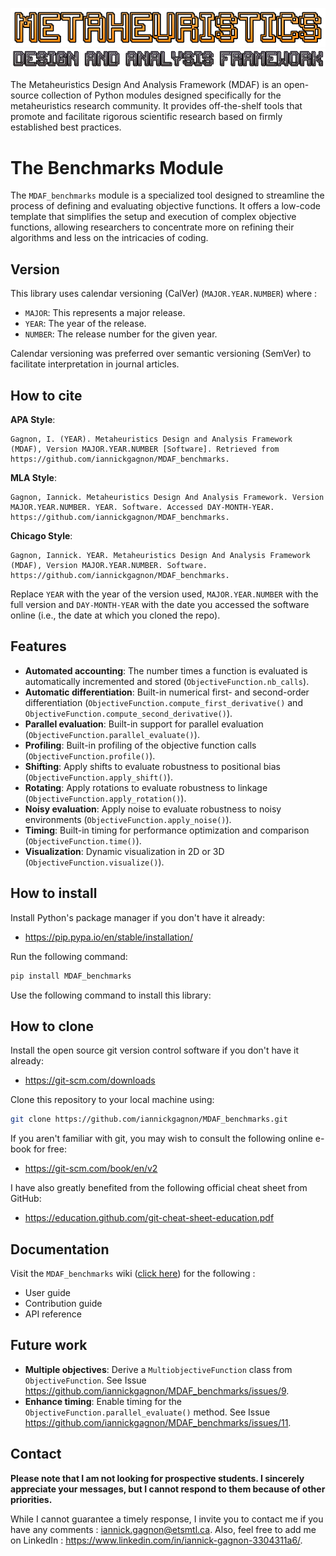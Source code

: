 ![](./doc/img/logo_top.png)
![](./doc/img/logo_bottom.png)

The Metaheuristics Design And Analysis Framework (MDAF) is an open-source collection of Python modules designed specifically for the metaheuristics research community. It provides off-the-shelf tools that promote and facilitate rigorous scientific research based on firmly established best practices.

# The Benchmarks Module

The `MDAF_benchmarks` module  is a specialized tool designed to streamline the process of defining and evaluating objective functions. It offers a low-code template that simplifies the setup and execution of complex objective functions, allowing researchers to concentrate more on refining their algorithms and less on the intricacies of coding.

## Version

This library uses calendar versioning (CalVer) (`MAJOR.YEAR.NUMBER`) where : 

- `MAJOR`: This represents a major release.
- `YEAR`: The year of the release.
- `NUMBER`: The release number for the given year.

Calendar versioning was preferred over semantic versioning (SemVer) to facilitate interpretation in journal articles.

## How to cite

**APA Style**:
```
Gagnon, I. (YEAR). Metaheuristics Design and Analysis Framework (MDAF), Version MAJOR.YEAR.NUMBER [Software]. Retrieved from https://github.com/iannickgagnon/MDAF_benchmarks.
```

**MLA Style**: 
```
Gagnon, Iannick. Metaheuristics Design And Analysis Framework. Version MAJOR.YEAR.NUMBER. YEAR. Software. Accessed DAY-MONTH-YEAR. https://github.com/iannickgagnon/MDAF_benchmarks.
```

**Chicago Style**:
```
Gagnon, Iannick. YEAR. Metaheuristics Design And Analysis Framework (MDAF), Version MAJOR.YEAR.NUMBER. Software. https://github.com/iannickgagnon/MDAF_benchmarks.
```

Replace `YEAR` with the year of the version used, `MAJOR.YEAR.NUMBER` with the full version and `DAY-MONTH-YEAR` with the date you accessed the software online (i.e., the date at which you cloned the repo).

## Features

- **Automated accounting**: The number times a function is evaluated is automatically incremented and stored (`ObjectiveFunction.nb_calls`).
- **Automatic differentiation**: Built-in numerical first- and second-order differentiation (`ObjectiveFunction.compute_first_derivative()` and `ObjectiveFunction.compute_second_derivative()`).
- **Parallel evaluation**: Built-in support for parallel evaluation (`ObjectiveFunction.parallel_evaluate()`).
- **Profiling**: Built-in profiling of the objective function calls (`ObjectiveFunction.profile()`).
- **Shifting**: Apply shifts to evaluate robustness to positional bias (`ObjectiveFunction.apply_shift()`).
- **Rotating**: Apply rotations to evaluate robustness to linkage (`ObjectiveFunction.apply_rotation()`).
- **Noisy evaluation**: Apply noise to evaluate robustness to noisy environments (`ObjectiveFunction.apply_noise()`).
- **Timing**: Built-in timing for performance optimization and comparison (`ObjectiveFunction.time()`).
- **Visualization**: Dynamic visualization in 2D or 3D (`ObjectiveFunction.visualize()`).

## How to install

Install Python's package manager if you don't have it already:

* https://pip.pypa.io/en/stable/installation/

Run the following command:

```bash
pip install MDAF_benchmarks
```

Use the following command to install this library:

## How to clone

Install the open source git version control software if you don't have it already: 

* https://git-scm.com/downloads

Clone this repository to your local machine using:

```bash
git clone https://github.com/iannickgagnon/MDAF_benchmarks.git
```

If you aren't familiar with git, you may wish to consult the following online e-book for free:

* https://git-scm.com/book/en/v2 

I have also greatly benefited from the following official cheat sheet from GitHub:
* https://education.github.com/git-cheat-sheet-education.pdf

## Documentation

Visit the `MDAF_benchmarks` wiki ([click here](https://github.com/iannickgagnon/MDAF_benchmarks/wiki)) for the following : 

* User guide
* Contribution guide
* API reference

## Future work

- **Multiple objectives**: Derive a `MultiobjectiveFunction` class from `ObjectiveFunction`. See Issue https://github.com/iannickgagnon/MDAF_benchmarks/issues/9.
- **Enhance timing**: Enable timing for the `ObjectiveFunction.parallel_evaluate()` method. See Issue https://github.com/iannickgagnon/MDAF_benchmarks/issues/11.

## Contact

**Please note that I am not looking for prospective students. I sincerely appreciate your messages, but I cannot respond to them because of other priorities.**

While I cannot guarantee a timely response, I invite you to contact me if you have any comments : iannick.gagnon@etsmtl.ca. Also, feel free to add me on LinkedIn : https://www.linkedin.com/in/iannick-gagnon-3304311a6/.
